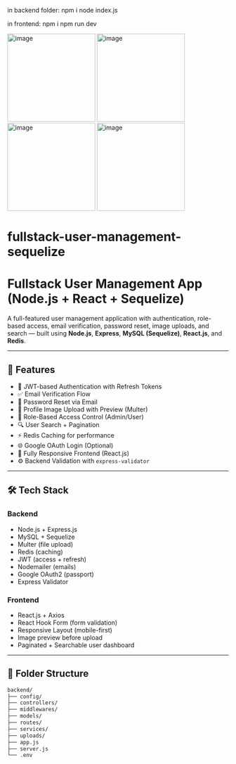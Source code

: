 in backend folder: 
npm i 
node index.js

in frontend:
npm i 
npm run dev


<img width="200" alt="image" src="https://github.com/user-attachments/assets/b800f1e3-29f6-437d-b40d-077e1ca46dcf" />
<img width="200" alt="image" src="https://github.com/user-attachments/assets/8910b9ce-26b6-436e-99fc-0f439d133f00" />
<img width="200" alt="image" src="https://github.com/user-attachments/assets/514934f7-db33-4dab-b6ad-fd614dc0bdea" />
<img width="200" alt="image" src="https://github.com/user-attachments/assets/48efaf76-d079-40f0-970f-f8ba9182d810" />

# fullstack-user-management-sequelize
# Fullstack User Management App (Node.js + React + Sequelize)

A full-featured user management application with authentication, role-based access, email verification, password reset, image uploads, and search — built using **Node.js**, **Express**, **MySQL (Sequelize)**, **React.js**, and **Redis**.

---

## 🚀 Features

- 🔐 JWT-based Authentication with Refresh Tokens
- ✅ Email Verification Flow
- 🔁 Password Reset via Email
- 📸 Profile Image Upload with Preview (Multer)
- 👥 Role-Based Access Control (Admin/User)
- 🔍 User Search + Pagination
- ⚡ Redis Caching for performance
- 🌐 Google OAuth Login (Optional)
- 📱 Fully Responsive Frontend (React.js)
- ⚙️ Backend Validation with `express-validator`

---

## 🛠️ Tech Stack

### Backend
- Node.js + Express.js
- MySQL + Sequelize
- Multer (file upload)
- Redis (caching)
- JWT (access + refresh)
- Nodemailer (emails)
- Google OAuth2 (passport)
- Express Validator

### Frontend
- React.js + Axios
- React Hook Form (form validation)
- Responsive Layout (mobile-first)
- Image preview before upload
- Paginated + Searchable user dashboard

---

## 📁 Folder Structure

```bash
backend/
├── config/
├── controllers/
├── middlewares/
├── models/
├── routes/
├── services/
├── uploads/
├── app.js
├── server.js
└── .env
